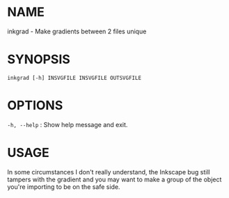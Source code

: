 # NAME

inkgrad - Make gradients between 2 files unique

# SYNOPSIS

`inkgrad [-h] INSVGFILE INSVGFILE OUTSVGFILE`

# OPTIONS

`-h, --help`
:   Show help message and exit.

# USAGE

In some circumstances I don't really understand, the Inkscape bug still
tampers with the gradient and you may want to make a group of the object
you're importing to be on the safe side.
